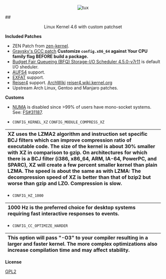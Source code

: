 
<p align="center">
  <img src="http://i.imgur.com/BbD1jGBl.jpg" alt="tux"/>
</p>

##<p align="center">Linux Kernel 4.6 with custom patchset<br/></p>

**Included Patches**

 - ZEN Patch from [zen-kernel](https://github.com/zen-kernel/zen-kernel).
 - [Graysky's GCC patch](https://github.com/graysky2/kernel_gcc_patch) **Customize `config.x86_64` against Your CPU family flag BEFORE build a package.**
 - [Budget Fair Queueing (BFQ) Storage-I/O Scheduler 4.5.0-v7r11](http://algo.ing.unimo.it/people/paolo/disk_sched/sources.php) is default I/O sheduler.
 - [AUFS4](http://aufs.sourceforge.net/) support. 
 - [EXFAT](https://github.com/dorimanx/exfat-nofuse) support.
 - [Reiser4](https://sourceforge.net/projects/reiser4/) support. [ArchWiki](https://wiki.archlinux.org/index.php/Reiser4) [reiser4.wiki.kernel.org](https://reiser4.wiki.kernel.org/index.php/Main_Page)
 - Upstream Arch Linux, Gentoo and Manjaro patches.
 
**Customs**

 - [NUMA](https://en.wikipedia.org/wiki/Non-uniform_memory_access) is disabled since >99% of users have mono-socket systems. See: [FS#31187](https://bugs.archlinux.org/task/31187).

 - `CONFIG_KERNEL_XZ` `CONFIG_MODULE_COMPRESS_XZ`
 
| XZ uses the LZMA2 algorithm and instruction set specific BCJ filters which can improve compression ratio of executable code. The size of the kernel is about 30% smaller with XZ in comparison to gzip. On architectures for which there is a BCJ filter (i386, x86_64, ARM, IA-64, PowerPC, and SPARC), XZ will create a few percent smaller kernel than plain LZMA. The speed is about the same as with LZMA: The decompression speed of XZ is better than that of bzip2 but worse than gzip and LZO. Compression is slow. |
:------------------------------------------------------------------------------------------------------------------------------------------------------------------------------------------------------------------------------------------------------------------------------------------------------------------------------------------------------------------------------------------------------------------------------------------------------------------------------------------------------------------------------|
 
 - `CONFIG_HZ_1000`

|1000 Hz is the preferred choice for desktop systems requiring fast interactive responses to events.|
:---------------------------------------------------------------------------------------------------|

 - `CONFIG_CC_OPTIMIZE_HARDER`

|This option will pass "-O3" to your compiler resulting in a larger and faster kernel. The more complex optimizations also increase compilation time and may affect stability.|
:----------------------------------------------------------------------------------------------------------------------------------------------------------------------------|

**License**

[GPL2](https://www.gnu.org/licenses/gpl-2.0.txt)
